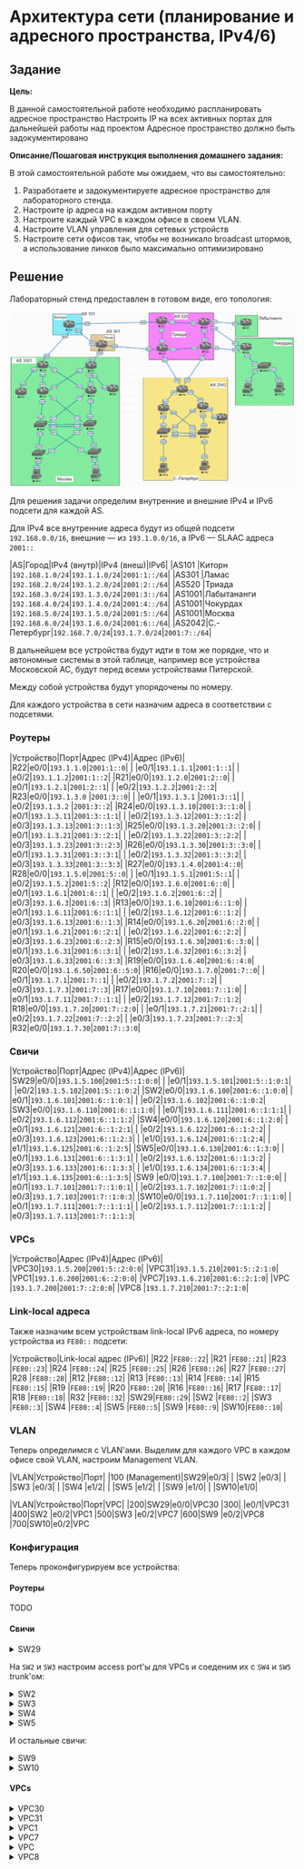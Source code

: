 # Архитектура сети (планирование и адресного пространства, IPv4/6)

## Задание

**Цель:**

В данной самостоятельной работе необходимо распланировать адресное пространство
Настроить IP на всех активных портах для дальнейшей работы над проектом
Адресное пространство должно быть задокументировано

**Описание/Пошаговая инструкция выполнения домашнего задания:**

В этой самостоятельной работе мы ожидаем, что вы самостоятельно:

1. Разработаете и задокументируете адресное пространство для лабораторного стенда.
2. Настроите ip адреса на каждом активном порту
3. Настроите каждый VPC в каждом офисе в своем VLAN.
4. Настроите VLAN управления для сетевых устройств
5. Настроите сети офисов так, чтобы не возникало broadcast штормов, а использование линков было максимально оптимизировано

## Решение

Лабораторный стенд предоставлен в готовом виде, его топология:

![Топология стенда, скриншот из Eve-NG](./topology-initial.png)

Для решения задачи определим внутренние и внешние IPv4 и IPv6
подсети для каждой AS.

Для IPv4 все внутренние адреса будут из общей подсети `192.168.0.0/16`,
внешние — из `193.1.0.0/16`, а IPv6 — SLAAC адреса `2001::`

|AS|Город|IPv4 (внутр)|IPv4 (внеш)|IPv6|
|AS101 |Киторн      |`192.168.1.0/24`|`193.1.1.0/24`|`2001:1::/64`|
|AS301 |Ламас       |`192.168.2.0/24`|`193.1.2.0/24`|`2001:2::/64`|
|AS520 |Триада      |`192.168.3.0/24`|`193.1.3.0/24`|`2001:3::/64`|
|AS1001|Лабытананги |`192.168.4.0/24`|`193.1.4.0/24`|`2001:4::/64`|
|AS1001|Чокурдах    |`192.168.5.0/24`|`193.1.5.0/24`|`2001:5::/64`|
|AS1001|Москва      |`192.168.6.0/24`|`193.1.6.0/24`|`2001:6::/64`|
|AS2042|С.-Петербург|`192.168.7.0/24`|`193.1.7.0/24`|`2001:7::/64`|

В дальнейшем все устройства будут идти в том же порядке, что и
автономные системы в этой таблице, например все устройства
Московской AC, будут перед всеми устройствами Питерской.

Между собой устройства будут упорядочены по номеру.

Для каждого устройства в сети назначим адреса в соответствии с подсетями.

### Роутеры

|Устройство|Порт|Адрес (IPv4)|Адрес (IPv6)|
|R22|e0/0|`193.1.1.0`|`2001:1::0`|
|   |e0/1|`193.1.1.1`|`2001:1::1`|
|   |e0/2|`193.1.1.2`|`2001:1::2`|
|R21|e0/0|`193.1.2.0`|`2001:2::0`|
|   |e0/1|`193.1.2.1`|`2001:2::1`|
|   |e0/2|`193.1.2.2`|`2001:2::2`|
|R23|e0/0|`193.1.3.0` |`2001:3::0`|
|   |e0/1|`193.1.3.1` |`2001:3::1`|
|   |e0/2|`193.1.3.2` |`2001:3::2`|
|R24|e0/0|`193.1.3.10`|`2001:3::1:0`|
|   |e0/1|`193.1.3.11`|`2001:3::1:1`|
|   |e0/2|`193.1.3.12`|`2001:3::1:2`|
|   |e0/3|`193.1.3.13`|`2001:3::1:3`|
|R25|e0/0|`193.1.3.20`|`2001:3::2:0`|
|   |e0/1|`193.1.3.21`|`2001:3::2:1`|
|   |e0/2|`193.1.3.22`|`2001:3::2:2`|
|   |e0/3|`193.1.3.23`|`2001:3::2:3`|
|R26|e0/0|`193.1.3.30`|`2001:3::3:0`|
|   |e0/1|`193.1.3.31`|`2001:3::3:1`|
|   |e0/2|`193.1.3.32`|`2001:3::3:2`|
|   |e0/3|`193.1.3.33`|`2001:3::3:3`|
|R27|e0/0|`193.1.4.0`|`2001:4::0`|
|R28|e0/0|`193.1.5.0`|`2001:5::0`|
|   |e0/1|`193.1.5.1`|`2001:5::1`|
|   |e0/2|`193.1.5.2`|`2001:5::2`|
|R12|e0/0|`193.1.6.0`|`2001:6::0`|
|   |e0/1|`193.1.6.1`|`2001:6::1`|
|   |e0/2|`193.1.6.2`|`2001:6::2`|
|   |e0/3|`193.1.6.3`|`2001:6::3`|
|R13|e0/0|`193.1.6.10`|`2001:6::1:0`|
|   |e0/1|`193.1.6.11`|`2001:6::1:1`|
|   |e0/2|`193.1.6.12`|`2001:6::1:2`|
|   |e0/3|`193.1.6.13`|`2001:6::1:3`|
|R14|e0/0|`193.1.6.20`|`2001:6::2:0`|
|   |e0/1|`193.1.6.21`|`2001:6::2:1`|
|   |e0/2|`193.1.6.22`|`2001:6::2:2`|
|   |e0/3|`193.1.6.23`|`2001:6::2:3`|
|R15|e0/0|`193.1.6.30`|`2001:6::3:0`|
|   |e0/1|`193.1.6.31`|`2001:6::3:1`|
|   |e0/2|`193.1.6.32`|`2001:6::3:2`|
|   |e0/3|`193.1.6.33`|`2001:6::3:3`|
|R19|e0/0|`193.1.6.40`|`2001:6::4:0`|
|R20|e0/0|`193.1.6.50`|`2001:6::5:0`|
|R16|e0/0|`193.1.7.0`|`2001:7::0`|
|   |e0/1|`193.1.7.1`|`2001:7::1`|
|   |e0/2|`193.1.7.2`|`2001:7::2`|
|   |e0/3|`193.1.7.3`|`2001:7::3`|
|R17|e0/0|`193.1.7.10`|`2001:7::1:0`|
|   |e0/1|`193.1.7.11`|`2001:7::1:1`|
|   |e0/2|`193.1.7.12`|`2001:7::1:2`|
|R18|e0/0|`193.1.7.20`|`2001:7::2:0`|
|   |e0/1|`193.1.7.21`|`2001:7::2:1`|
|   |e0/2|`193.1.7.22`|`2001:7::2:2`|
|   |e0/3|`193.1.7.23`|`2001:7::2:3`|
|R32|e0/0|`193.1.7.30`|`2001:7::3:0`|

### Свичи

|Устройство|Порт|Адрес (IPv4)|Адрес (IPv6)|
|SW29|e0/0|`193.1.5.100`|`2001:5::1:0:0`|
|    |e0/1|`193.1.5.101`|`2001:5::1:0:1`|
|    |e0/2|`193.1.5.102`|`2001:5::1:0:2`|
|SW2|e0/0|`193.1.6.100`|`2001:6::1:0:0`|
|   |e0/1|`193.1.6.101`|`2001:6::1:0:1`|
|   |e0/2|`193.1.6.102`|`2001:6::1:0:2`|
|SW3|e0/0|`193.1.6.110`|`2001:6::1:1:0`|
|   |e0/1|`193.1.6.111`|`2001:6::1:1:1`|
|   |e0/2|`193.1.6.112`|`2001:6::1:1:2`|
|SW4|e0/0|`193.1.6.120`|`2001:6::1:2:0`|
|   |e0/1|`193.1.6.121`|`2001:6::1:2:1`|
|   |e0/2|`193.1.6.122`|`2001:6::1:2:2`|
|   |e0/3|`193.1.6.123`|`2001:6::1:2:3`|
|   |e1/0|`193.1.6.124`|`2001:6::1:2:4`|
|   |e1/1|`193.1.6.125`|`2001:6::1:2:5`|
|SW5|e0/0|`193.1.6.130`|`2001:6::1:3:0`|
|   |e0/1|`193.1.6.131`|`2001:6::1:3:1`|
|   |e0/2|`193.1.6.132`|`2001:6::1:3:2`|
|   |e0/3|`193.1.6.133`|`2001:6::1:3:3`|
|   |e1/0|`193.1.6.134`|`2001:6::1:3:4`|
|   |e1/1|`193.1.6.135`|`2001:6::1:3:5`|
|SW9 |e0/0|`193.1.7.100`|`2001:7::1:0:0`|
|    |e0/1|`193.1.7.101`|`2001:7::1:0:1`|
|    |e0/2|`193.1.7.102`|`2001:7::1:0:2`|
|    |e0/3|`193.1.7.103`|`2001:7::1:0:3`|
|SW10|e0/0|`193.1.7.110`|`2001:7::1:1:0`|
|    |e0/1|`193.1.7.111`|`2001:7::1:1:1`|
|    |e0/2|`193.1.7.112`|`2001:7::1:1:2`|
|    |e0/3|`193.1.7.113`|`2001:7::1:1:3`|

### VPCs

|Устройство|Адрес (IPv4)|Адрес (IPv6)|
|VPC30|`193.1.5.200`|`2001:5::2:0:0`|
|VPC31|`193.1.5.210`|`2001:5::2:1:0`|
|VPC1|`193.1.6.200`|`2001:6::2:0:0`|
|VPC7|`193.1.6.210`|`2001:6::2:1:0`|
|VPC  |`193.1.7.200`|`2001:7::2:0:0`|
|VPC8 |`193.1.7.210`|`2001:7::2:1:0`|

### Link-local адреса

Также назначим всем устройствам link-local IPv6 адреса,
по номеру устройства из `FE80::` подсети:

|Устройство|Link-local адрес (IPv6)|
|R22 |`FE80::22`|
|R21 |`FE80::21`|
|R23 |`FE80::23`|
|R24 |`FE80::24`|
|R25 |`FE80::25`|
|R26 |`FE80::26`|
|R27 |`FE80::27`|
|R28 |`FE80::28`|
|R12 |`FE80::12`|
|R13 |`FE80::13`|
|R14 |`FE80::14`|
|R15 |`FE80::15`|
|R19 |`FE80::19`|
|R20 |`FE80::20`|
|R16 |`FE80::16`|
|R17 |`FE80::17`|
|R18 |`FE80::18`|
|R32 |`FE80::32`|
|SW29|`FE80::29`|
|SW2 |`FE80::2`|
|SW3 |`FE80::3`|
|SW4 |`FE80::4`|
|SW5 |`FE80::5`|
|SW9 |`FE80::9`|
|SW10|`FE80::10`|

### VLAN

Теперь определимся с VLAN'ами.
Выделим для каждого VPC в каждом офисе свой VLAN,
настроим Management VLAN.

|VLAN|Устройство|Порт|
|100 (Management)|SW29|e0/3|
|                |SW2 |e0/3|
|                |SW3 |e0/3|
|                |SW4 |e1/2|
|                |SW5 |e1/2|
|                |SW9 |e1/0|
|                |SW10|e1/0|

|VLAN|Устройство|Порт|VPC|
|200|SW29|e0/0|VPC30
|300|    |e0/1|VPC31
|400|SW2 |e0/2|VPC1
|500|SW3 |e0/2|VPC7
|600|SW9 |e0/2|VPC8
|700|SW10|e0/2|VPC

### Конфигурация

Теперь проконфигурируем все устройства:

#### Роутеры

TODO

#### Свичи

<details>
  <summary>SW29</summary>

  ```
  version 15.2
  service timestamps debug datetime msec
  service timestamps log datetime msec
  no service password-encryption
  service compress-config
  !
  hostname SW29
  !
  boot-start-marker
  boot-end-marker
  !
  !
  !
  no aaa new-model
  clock timezone EET 2 0
  !
  !
  !
  !
  !
  !
  !
  !
  ip cef
  no ipv6 cef
  !
  !
  spanning-tree mode pvst
  spanning-tree extend system-id
  !
  vlan internal allocation policy ascending
  !
  vlan 200
  !
  vlan 300
  !
  vlan 100
  !
  !
  !
  !
  !
  !
  !
  !
  !
  !
  !
  interface Ethernet0/0
   no shutdown
   switchport access vlan 200
   switchport mode access
  !
  interface Ethernet0/1
   no shutdown
   switchport access vlan 300
   switchport mode access
  !
  interface Ethernet0/2
   no shutdown
   ip address 193.1.5.102
   ipv6 address 2001:5::1:0:2
   ipv6 address FE80::29 link-local
  !
  interface Vlan200
   no shutdown
   ip address 193.1.5.100
   ipv6 address 2001:5::1:0:0
   ipv6 address FE80::29 link-local
  !
  interface Vlan300
   no shutdown
   ip address 193.1.5.101
   ipv6 address 2001:5::1:0:1
   ipv6 address FE80::29 link-local
  !
  interface Vlan100
   no shutdown
  !
  ip forward-protocol nd
  !
  no ip http server
  no ip http secure-server
  !
  !
  !
  !
  !
  !
  control-plane
  !
  !
  line con 0
   logging synchronous
  line aux 0
  line vty 0 4
   login
  !
  !
  end
  ```
</details>

На `SW2` и `SW3` настроим access port'ы для VPCs
и соеденим их с `SW4` и `SW5` trunk'ом:

<details>
  <summary>SW2</summary>

  ```
  version 15.2
  service timestamps debug datetime msec
  service timestamps log datetime msec
  no service password-encryption
  service compress-config
  !
  hostname SW2
  !
  boot-start-marker
  boot-end-marker
  !
  !
  !
  no aaa new-model
  clock timezone EET 2 0
  !
  !
  !
  !
  !
  vtp mode transparent
  !
  !
  !
  ip cef
  ipv6 unicast-routing
  no ipv6 cef
  !
  !
  spanning-tree mode pvst
  spanning-tree extend system-id
  !
  vlan internal allocation policy ascending
  !
  vlan 400
  !
  vlan 100
  !
  !
  !
  !
  !
  !
  !
  !
  !
  !
  !
  !
  !
  !
  interface Ethernet0/0
   no shutdown
   switchport trunk allowed vlan 100,400,500
   switchport trunk encapsulation dot1q
   switchport mode trunk
  !
  interface Ethernet0/1
   no shutdown
   switchport trunk allowed vlan 100,400,500
   switchport trunk encapsulation dot1q
   switchport mode trunk
  !
  interface Ethernet0/2
   no shutdown
   switchport access vlan 400
   switchport mode access
  !
  interface Vlan400
   no shutdown
   ip address 193.1.6.102
   ip6 address 2001:6::1:0:2
   ip6 address FE80::2 link-local
  !
  interface Vlan100
   no shutdown
  !
  ip default-gateway 193.1.6.120
  ip forward-protocol nd
  !
  no ip http server
  no ip http secure-server
  !
  !
  !
  !
  !
  !
  control-plane
  !
  !
  line con 0
   logging synchronous
  line aux 0
  line vty 0 4
   login
  !
  !
  end
  ```
</details>

<details>
  <summary>SW3</summary>

  ```
  version 15.2
  service timestamps debug datetime msec
  service timestamps log datetime msec
  no service password-encryption
  service compress-config
  !
  hostname SW3
  !
  boot-start-marker
  boot-end-marker
  !
  !
  !
  no aaa new-model
  clock timezone EET 2 0
  !
  !
  !
  !
  !
  vtp mode transparent
  !
  !
  !
  ip cef
  ipv6 unicast-routing
  no ipv6 cef
  !
  !
  spanning-tree mode pvst
  spanning-tree extend system-id
  !
  vlan internal allocation policy ascending
  !
  !
  vlan 500
  !
  vlan 100
  !
  !
  !
  !
  !
  !
  !
  !
  !
  !
  !
  !
  !
  interface Ethernet0/0
   no shutdown
   switchport trunk allowed vlan 100,400,500
   switchport trunk encapsulation dot1q
   switchport mode trunk
  !
  interface Ethernet0/1
   no shutdown
   switchport trunk allowed vlan 100,400,500
   switchport trunk encapsulation dot1q
   switchport mode trunk
  !
  interface Ethernet0/2
   no shutdown
   switchport access vlan 500
   switchport mode access
  !
  interface Vlan500
   no shutdown
   ip address 193.1.6.112
   ip6 address 2001:6::1:1:2
   ip6 address FE80::3 link-local
  !
  interface Vlan100
   no shutdown
  !
  ip default-gateway 193.1.6.130
  ip forward-protocol nd
  !
  no ip http server
  no ip http secure-server
  !
  !
  !
  !
  !
  !
  control-plane
  !
  !
  line con 0
   logging synchronous
  line aux 0
  line vty 0 4
   login
  !
  !
  end
  ```
</details>

<details>
  <summary>SW4</summary>

  ```
  version 15.2
  service timestamps debug datetime msec
  service timestamps log datetime msec
  no service password-encryption
  service compress-config
  !
  hostname SW4
  !
  boot-start-marker
  boot-end-marker
  !
  !
  !
  no aaa new-model
  clock timezone EET 2 0
  !
  !
  !
  !
  !
  vtp mode transparent
  !
  !
  !
  ip cef
  ipv6 unicast-routing
  no ipv6 cef
  !
  !
  spanning-tree mode pvst
  spanning-tree extend system-id
  !
  vlan internal allocation policy ascending
  !
  vlan 100
  !
  !
  !
  !
  !
  !
  !
  !
  !
  !
  !
  !
  !
  interface Ethernet0/0
   no shutdown
   switchport trunk allowed vlan 100,400,500
   switchport trunk encapsulation dot1q
   switchport mode trunk
  !
  interface Ethernet0/1
   no shutdown
   switchport trunk allowed vlan 100,400,500
   switchport trunk encapsulation dot1q
   switchport mode trunk
  !
  interface Ethernet0/2
   no shutdown
  !
  interface Ethernet0/3
   no shutdown
   shutdown
  !
  interface Ethernet1/0
   no shutdown
   switchport trunk allowed vlan 100,400,500
   switchport trunk encapsulation dot1q
   switchport mode trunk
  !
  interface Ethernet1/1
   no shutdown
   switchport trunk allowed vlan 100,400,500
   switchport trunk encapsulation dot1q
   switchport mode trunk
  !
  interface Ethernet1/2
   no shutdown
   shutdown
  !
  interface Ethernet1/3
   no shutdown
   shutdown
  !
  interface Vlan100
   no shutdown
  !
  ip default-gateway 193.1.6.130
  ip forward-protocol nd
  !
  no ip http server
  no ip http secure-server
  !
  !
  !
  !
  !
  !
  control-plane
  !
  !
  line con 0
   logging synchronous
  line aux 0
  line vty 0 4
   login
  !
  !
  end
  ```
</details>

<details>
  <summary>SW5</summary>

  ```
  version 15.2
  service timestamps debug datetime msec
  service timestamps log datetime msec
  no service password-encryption
  service compress-config
  !
  hostname SW5
  !
  boot-start-marker
  boot-end-marker
  !
  !
  !
  no aaa new-model
  clock timezone EET 2 0
  !
  !
  !
  !
  !
  vtp mode transparent
  !
  !
  !
  ip cef
  ipv6 unicast-routing
  no ipv6 cef
  !
  !
  spanning-tree mode pvst
  spanning-tree extend system-id
  !
  vlan internal allocation policy ascending
  !
  vlan 100
  !
  !
  !
  !
  !
  !
  !
  !
  !
  !
  !
  !
  !
  interface Ethernet0/0
   no shutdown
   switchport trunk allowed vlan 10,70,1000
   switchport trunk encapsulation dot1q
   switchport mode trunk
  !
  interface Ethernet0/1
   no shutdown
   switchport trunk allowed vlan 10,70,1000
   switchport trunk encapsulation dot1q
   switchport mode trunk
  !
  interface Ethernet0/2
   no shutdown
  !
  interface Ethernet0/3
   no shutdown
   shutdown
  !
  interface Ethernet1/0
   no shutdown
   switchport trunk allowed vlan 10,70,1000
   switchport trunk encapsulation dot1q
   switchport mode trunk
  !
  interface Ethernet1/1
   no shutdown
   switchport trunk allowed vlan 10,70,1000
   switchport trunk encapsulation dot1q
   switchport mode trunk
  !
  interface Ethernet1/2
   no shutdown
   shutdown
  !
  interface Ethernet1/3
   no shutdown
   shutdown
  !
  interface Vlan100
   no shutdown
  !
  ip default-gateway 193.1.6.120
  ip forward-protocol nd
  !
  no ip http server
  no ip http secure-server
  !
  !
  !
  !
  !
  !
  control-plane
  !
  !
  line con 0
   logging synchronous
  line aux 0
  line vty 0 4
   login
  !
  !
  end
  ```
</details>

И остальные свичи:

<details>
  <summary>SW9</summary>

  ```
  version 15.2
  service timestamps debug datetime msec
  service timestamps log datetime msec
  no service password-encryption
  service compress-config
  !
  hostname SW9
  !
  boot-start-marker
  boot-end-marker
  !
  !
  !
  no aaa new-model
  clock timezone EET 2 0
  !
  !
  !
  !
  !
  vtp mode transparent
  !
  !
  !
  ip cef
  ipv6 unicast-routing
  no ipv6 cef
  !
  !
  spanning-tree mode pvst
  spanning-tree extend system-id
  !
  vlan internal allocation policy ascending
  !
  vlan 600
  !
  vlan 100
  !
  !
  !
  !
  !
  !
  !
  !
  !
  !
  !
  !
  !
  interface Ethernet0/0
   no shutdown
   ip address 193.1.7.100
   ipv6 address 2001:7::1:0:0
   ipv6 address FE80::9 link-local
  !
  interface Ethernet0/1
   no shutdown
   ip address 193.1.7.101
   ipv6 address 2001:7::1:0:1
   ipv6 address FE80::9 link-local
  !
  interface Ethernet0/2
   no shutdown
   switchport access vlan 600
   switchport mode access
  !
  interface Ethernet0/3
   no shutdown
   ip address 193.1.7.103
   ipv6 address 2001:7::1:0:3
   ipv6 address FE80::9 link-local
  !
  interface Vlan600
   no shutdown
   ip address 193.1.7.102
   ipv6 address 2001:7::1:0:2
   ipv6 address FE80::9 link-local
  !
  interface Vlan100
   no shutdown
  !
  ip forward-protocol nd
  !
  no ip http server
  no ip http secure-server
  !
  !
  !
  !
  !
  !
  control-plane
  !
  !
  line con 0
   logging synchronous
  line aux 0
  line vty 0 4
   login
  !
  !
  end
  ```
</details>

<details>
  <summary>SW10</summary>

  ```
  version 15.2
  service timestamps debug datetime msec
  service timestamps log datetime msec
  no service password-encryption
  service compress-config
  !
  hostname SW10
  !
  boot-start-marker
  boot-end-marker
  !
  !
  !
  no aaa new-model
  clock timezone EET 2 0
  !
  !
  !
  !
  !
  vtp mode transparent
  !
  !
  !
  ip cef
  ipv6 unicast-routing
  no ipv6 cef
  !
  !
  spanning-tree mode pvst
  spanning-tree extend system-id
  !
  vlan internal allocation policy ascending
  !
  vlan 700
  !
  vlan 100
  !
  !
  !
  !
  !
  !
  !
  !
  !
  !
  !
  !
  !
  interface Ethernet0/0
   no shutdown
   ip address 193.1.7.110
   ipv6 address 2001:7::1:1:0
   ipv6 address FE80::10 link-local
  !
  interface Ethernet0/1
   no shutdown
   ip address 193.1.7.111
   ipv6 address 2001:7::1:1:1
   ipv6 address FE80::10 link-local
  !
  interface Ethernet0/2
   no shutdown
   switchport access vlan 700
   switchport mode access
  !
  interface Ethernet0/3
   no shutdown
   ip address 193.1.7.113
   ipv6 address 2001:7::1:1:3
   ipv6 address FE80::10 link-local
  !
  interface Vlan700
   no shutdown
   ip address 193.1.7.112
   ipv6 address 2001:7::1:1:2
   ipv6 address FE80::10 link-local
  !
  interface Vlan100
   no shutdown
  !
  ip forward-protocol nd
  !
  no ip http server
  no ip http secure-server
  !
  !
  !
  !
  !
  !
  control-plane
  !
  !
  line con 0
   logging synchronous
  line aux 0
  line vty 0 4
   login
  !
  !
  end
  ```
</details>

#### VPCs

<details>
  <summary>VPC30</summary>

  ```
  ip 193.1.5.200 193.1.5.100 24
  ip auto
  ```
</details>

<details>
  <summary>VPC31</summary>

  ```
  ip 193.1.5.210 193.1.5.101 24
  ip auto
  ```
</details>

<details>
  <summary>VPC1</summary>

  ```
  ip 193.1.6.200 193.1.6.102 24
  ip auto
  ```
</details>

<details>
  <summary>VPC7</summary>

  ```
  ip 193.1.6.210 193.1.6.112 24
  ip auto
  ```
</details>

<details>
  <summary>VPC</summary>

  ```
  ip 193.1.7.200 193.1.7.112 24
  ip auto
  ```
</details>

<details>
  <summary>VPC8</summary>

  ```
  ip 193.1.7.210 193.1.7.102 24
  ip auto
  ```
</details>
